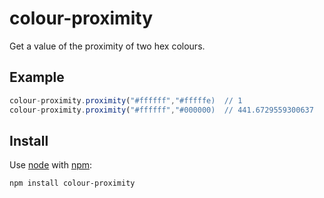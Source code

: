 # colour-proximity

Get a value of the proximity of two hex colours.

## Example

```javascript
colour-proximity.proximity("#ffffff","#fffffe)	// 1
colour-proximity.proximity("#ffffff","#000000)	// 441.6729559300637
```

## Install

Use [node](http://nodejs.org) with [npm](http://npmjs.org):

	npm install colour-proximity
